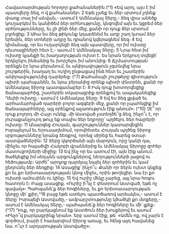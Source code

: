 
Հավատարմության հորդոր քահանաներին
(^1) «Եվ արդ, այս է իմ պատվերը ձեզ, ո՛վ քահանաներ։ 2 Եթե չլսեք եւ ձեր սրտում չդնեք փառք տալ իմ անվան,- ասում
է Ամենակալ Տերը,- ձեզ վրա անեծք կուղարկեմ եւ կանիծեմ ձեր օրհնությունը, կնզովեմ այն եւ կցրեմ ձեր
օրհնությունները, եւ չի լինի ձեր մեջ, քանի որ դուք ձեր սրտում չդրեցիք։ 3 Ահա ես ձեզ թիկունք կդարձնեմ եւ աղբ շաղ
կտամ ձեր երեսին, ձեր տոների աղբը եւ դրանով կվերացնեմ ձեզ։ 4 Եվ կիմանաք, որ ես ուղարկեցի ձեզ այն պատվերը,
որ իմ ուխտը ղեւտացիների հետ է,- ասում է Ամենակալ Տերը։ 5 Նրա հետ իմ ուխտը կյանքի եւ խաղաղության ուխտ է.
ես նրան երկյուղ տվեցի՝ երկնչելու ինձանից եւ խորշելու իմ անունից։ 6 Ճշմարտության օրենքն էր նրա բերանում, եւ
անիրավություն չգտնվեց նրա շուրթերին, խաղաղ եւ ուղիղ ընթացավ ինձ հետ եւ շատերին անիրավությունից դարձրեց։
(^7) Քահանայի շուրթերը գիտություն պիտի պահպանեն, եւ նրա բերանից օրենք պիտի փնտրեն, քանի որ Ամենակալ
Տիրոջ պատգամաբեր է։ 8 Իսկ դուք խոտորվեցիք ճանապարհից, շատերին տկարացրիք օրենքով եւ ապականեցիք Ղեւիի
ուխտը,- ասում է Ամենակալ Տերը։ 9 Եվ ես ձեզ լքված եւ արհամարհված դարձրի բոլոր ազգերի մեջ, քանի որ չպահեցիք
իմ ճանապարհները, այլ օրենքով աչառություն էիք անում»։
(^10) Չէ՞ որ դուք բոլորդ մի Հայր ունեք. մի Աստված չստեղծե՞ց ձեզ, ինչո՞ւ է, որ յուրաքանչյուրդ թույլ եք տալիս ձեր
եղբորը՝ պղծելու ձեր հայրերի ուխտը։ 11 Անարգեց Հուդան, գարշություններ կատարվեցին Իսրայելում եւ Երուսաղեմում,
որովհետեւ Հուդան պղծեց Տիրոջ սրբությունները նրանց ձեռքով, որոնց սիրեց եւ հարեց օտար աստվածներին։ 12 Տերը
կկործանի այն մարդուն, որը կանի դա, մինչեւ որ հալածվի Հակոբի վրաններից եւ Ամենակալ Տիրոջը զոհեր
մատուցողների միջից։ 13 Եվ ինչ որ ես ատում էի, այն էիք անում. ծածկեցիք իմ սեղանն արցունքներով, նեղությունների
լացով ու հեծությամբ։ Արժե՞ արդյոք դարձյալ նայել ձեր զոհերին եւ կամ ընդունել ձեր ձեռքից։ 14 Ասացիք՝ ինչո՞ւ։ Քանի
որ Տերն ուխտ կնքեց քո եւ քո երիտասարդության կնոջ միջեւ, որին թողեցիր. նա էր քո ուխտի ամուսինն ու կինը։ 15 Եվ
ուրիշ մեկը չարեց, այլ նրա հոգու հատորն է։ Բայց ասացիք. «Ուրիշ ի՞նչ է փնտրում Աստված, եթե ոչ զավակ»։
Պահպանե՛ք ձեր հոգիները, եւ քո երիտասարդության կնոջը մի՛ լքիր,^16 բայց եթե ատելու պատճառով արձակես,- ասում
է Տերը՝ Իսրայելի Աստվածը,- ամբարշտությունը կծածկի քո մտքերը,- ասում է Ամենակալ Տերը,- պահպանե՛ք ձեր
հոգիները եւ մի՛ լքեք։
(^17) Դուք, որ բարկացնում եք Աստծուն ձեր խոսքերով եւ ասում՝ «Ինչո՞վ բարկացրինք նրան». երբ ասում էիք, թե՝
«Ամեն ոք, ով չարն է գործում, բարի է համարվում Տիրոջ առաջ, եւ հենց այդ հավանեց նա. ո՞ւր է արդարության
Աստվածը»։

